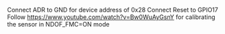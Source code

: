 Connect ADR to GND for device address of 0x28 
Connect Reset to GPIO17
Follow https://www.youtube.com/watch?v=Bw0WuAyGsnY for calibrating the sensor in NDOF_FMC=ON mode
